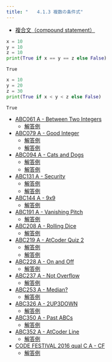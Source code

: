 ```yaml
---
title: "　　4.1.3 複数の条件式"
---
```


* [複合文（compound statement）](https://docs.python.org/ja/3/reference/compound_stmts.html)

```python:サンプルコード：sample_223.py
x = 10
y = 10
z = 10
print(True if x == y == z else False)
```

```text:実行結果
True
```

```python:サンプルコード：sample_224.py
x = 10
y = 20
z = 30
print(True if x < y < z else False)
```

```text:実行結果
True
```

- [ABC061 A - Between Two Integers](https://atcoder.jp/contests/abc061/tasks/abc061_a)
    - [解答例](https://atcoder.jp/contests/abc061/submissions/15406797)
- [ABC079 A - Good Integer](https://atcoder.jp/contests/abc079/tasks/abc079_a)
    - [解答例](https://atcoder.jp/contests/abc079/submissions/14933587)
    - [解答例](https://atcoder.jp/contests/abc079/submissions/15406817)
- [ABC094 A - Cats and Dogs](https://atcoder.jp/contests/abc094/tasks/abc094_a)
    - [解答例](https://atcoder.jp/contests/abc094/submissions/15406883)
    - [解答例](https://atcoder.jp/contests/abc094/submissions/15406893)
- [ABC131 A - Security](https://atcoder.jp/contests/abc131/tasks/abc131_a)
    - [解答例](https://atcoder.jp/contests/abc131/submissions/14933648)
    - [解答例](https://atcoder.jp/contests/abc131/submissions/15406921)
- [ABC144 A - 9x9](https://atcoder.jp/contests/abc144/tasks/abc144_a)
    - [解答例](https://atcoder.jp/contests/abc144/submissions/18015806)
- [ABC191 A - Vanishing Pitch](https://atcoder.jp/contests/abc191/tasks/abc191_a)
    - [解答例](https://atcoder.jp/contests/abc191/submissions/21278341)
- [ABC208 A - Rolling Dice](https://atcoder.jp/contests/abc208/tasks/abc208_a)
    - [解答例](https://atcoder.jp/contests/abc208/submissions/24204523)
- [ABC219 A - AtCoder Quiz 2](https://atcoder.jp/contests/abc219/tasks/abc219_a)
    - [解答例](https://atcoder.jp/contests/abc219/submissions/26995561)
    - [解答例](https://atcoder.jp/contests/abc219/submissions/26995592)
- [ABC228 A - On and Off](https://atcoder.jp/contests/abc228/tasks/abc228_a)
    - [解答例](https://atcoder.jp/contests/abc228/submissions/27810287)
- [ABC237 A - Not Overflow](https://atcoder.jp/contests/abc237/tasks/abc237_a)
    - [解答例](https://atcoder.jp/contests/abc237/submissions/28957144)
- [ABC253 A - Median?](https://atcoder.jp/contests/abc253/tasks/abc253_a)
    - [解答例](https://atcoder.jp/contests/abc253/submissions/32182672)
- [ABC326 A - 2UP3DOWN](https://atcoder.jp/contests/abc326/tasks/abc326_a)
    - [解答例](https://atcoder.jp/contests/abc326/submissions/47073940)
- [ABC350 A - Past ABCs](https://atcoder.jp/contests/abc350/tasks/abc350_a)
    - [解答例](https://atcoder.jp/contests/abc350/submissions/52692037)
- [ABC352 A - AtCoder Line](https://atcoder.jp/contests/abc352/tasks/abc352_a)
    - [解答例](https://atcoder.jp/contests/abc352/submissions/53248573)
- [CODE FESTIVAL 2016 qual C A - CF](https://atcoder.jp/contests/code-festival-2016-qualc/tasks/codefestival_2016_qualC_a)
    - [解答例](https://atcoder.jp/contests/code-festival-2016-qualc/submissions/15406940)